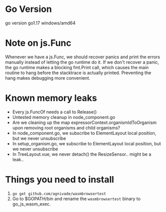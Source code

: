 # Go Version
go version go1.17 windows/amd64

# Note on js.Func
Whenever we have a js.Func, we should recover panics and print the errors manually instead of letting the go
runtime do it. If we don't recover a panic, the go runtime makes a blocking fmt.Print call, which causes the
main routine to hang before the stacktrace is actually printed. Preventing the hang makes debugging more convenient.

# Known memory leaks
- Every js.FuncOf needs a call to Release()
- Untested memory cleanup in node_component.go
- Are we cleaning up the map expressorContext.organismIdToOrganism upon removing root organisms and child organisms?
- In node_component.go, we subscribe to ElementLayout local position, but we never unsubscribe
- In setup_organism.go, we subscribe to ElementLayout local position, but we never unsubscribe
- In TreeLayout.vue, we never detach() the ResizeSensor.. might be a leak..

# Things you need to install

1. `go get github.com/agnivade/wasmbrowsertest`
2. Go to $GOPATH/bin and rename the `wasmbrowsertest` binary to go_js_wasm_exec.